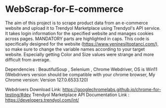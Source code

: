 # WebScrap-for-E-commerce

The aim of this project is to scrape product data from an e-commerce website and upload it to Trendyol Marketplace using Trendyol's API service. It takes login information for the specified website and manages cookies across pages. MANDATORY parts are highlighted in caps. This code is specifically designed for the website (https://www.yeninesiltoptanci.com/), so make sure to change the variable names according to your target website. Especially getting Color and Size values were strange and more difficult from average.

Dependencies : BeautifulSoup , Selenium , Chrome Webdriver, OS is Win11 (Webdrivers version should be compatible with your chrome browser, My Chrome version: Version 127.0.6533.120)

Webdrivers Download Link: https://googlechromelabs.github.io/chrome-for-testing/#dev
Trendyol Marketplace API Documentation Link : https://developers.trendyol.com/int/
